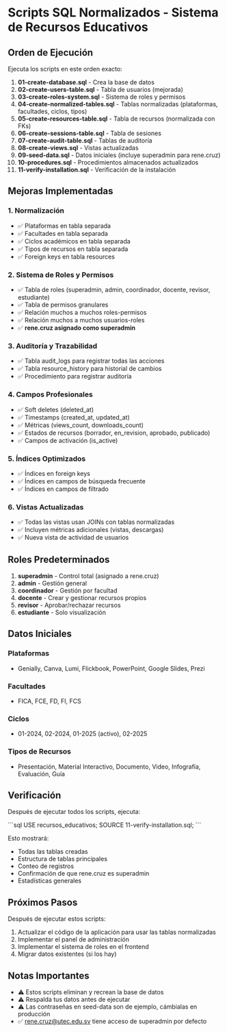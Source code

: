 # Scripts SQL Normalizados - Sistema de Recursos Educativos

## Orden de Ejecución

Ejecuta los scripts en este orden exacto:

1. **01-create-database.sql** - Crea la base de datos
2. **02-create-users-table.sql** - Tabla de usuarios (mejorada)
3. **03-create-roles-system.sql** - Sistema de roles y permisos
4. **04-create-normalized-tables.sql** - Tablas normalizadas (plataformas, facultades, ciclos, tipos)
5. **05-create-resources-table.sql** - Tabla de recursos (normalizada con FKs)
6. **06-create-sessions-table.sql** - Tabla de sesiones
7. **07-create-audit-table.sql** - Tablas de auditoría
8. **08-create-views.sql** - Vistas actualizadas
9. **09-seed-data.sql** - Datos iniciales (incluye superadmin para rene.cruz)
10. **10-procedures.sql** - Procedimientos almacenados actualizados
11. **11-verify-installation.sql** - Verificación de la instalación

## Mejoras Implementadas

### 1. Normalización
- ✅ Plataformas en tabla separada
- ✅ Facultades en tabla separada
- ✅ Ciclos académicos en tabla separada
- ✅ Tipos de recursos en tabla separada
- ✅ Foreign keys en tabla resources

### 2. Sistema de Roles y Permisos
- ✅ Tabla de roles (superadmin, admin, coordinador, docente, revisor, estudiante)
- ✅ Tabla de permisos granulares
- ✅ Relación muchos a muchos roles-permisos
- ✅ Relación muchos a muchos usuarios-roles
- ✅ **rene.cruz asignado como superadmin**

### 3. Auditoría y Trazabilidad
- ✅ Tabla audit_logs para registrar todas las acciones
- ✅ Tabla resource_history para historial de cambios
- ✅ Procedimiento para registrar auditoría

### 4. Campos Profesionales
- ✅ Soft deletes (deleted_at)
- ✅ Timestamps (created_at, updated_at)
- ✅ Métricas (views_count, downloads_count)
- ✅ Estados de recursos (borrador, en_revision, aprobado, publicado)
- ✅ Campos de activación (is_active)

### 5. Índices Optimizados
- ✅ Índices en foreign keys
- ✅ Índices en campos de búsqueda frecuente
- ✅ Índices en campos de filtrado

### 6. Vistas Actualizadas
- ✅ Todas las vistas usan JOINs con tablas normalizadas
- ✅ Incluyen métricas adicionales (vistas, descargas)
- ✅ Nueva vista de actividad de usuarios

## Roles Predeterminados

1. **superadmin** - Control total (asignado a rene.cruz)
2. **admin** - Gestión general
3. **coordinador** - Gestión por facultad
4. **docente** - Crear y gestionar recursos propios
5. **revisor** - Aprobar/rechazar recursos
6. **estudiante** - Solo visualización

## Datos Iniciales

### Plataformas
- Genially, Canva, Lumi, Flickbook, PowerPoint, Google Slides, Prezi

### Facultades
- FICA, FCE, FD, FI, FCS

### Ciclos
- 01-2024, 02-2024, 01-2025 (activo), 02-2025

### Tipos de Recursos
- Presentación, Material Interactivo, Documento, Video, Infografía, Evaluación, Guía

## Verificación

Después de ejecutar todos los scripts, ejecuta:

\`\`\`sql
USE recursos_educativos;
SOURCE 11-verify-installation.sql;
\`\`\`

Esto mostrará:
- Todas las tablas creadas
- Estructura de tablas principales
- Conteo de registros
- Confirmación de que rene.cruz es superadmin
- Estadísticas generales

## Próximos Pasos

Después de ejecutar estos scripts:

1. Actualizar el código de la aplicación para usar las tablas normalizadas
2. Implementar el panel de administración
3. Implementar el sistema de roles en el frontend
4. Migrar datos existentes (si los hay)

## Notas Importantes

- ⚠️ Estos scripts eliminan y recrean la base de datos
- ⚠️ Respalda tus datos antes de ejecutar
- ⚠️ Las contraseñas en seed-data son de ejemplo, cámbialas en producción
- ✅ rene.cruz@utec.edu.sv tiene acceso de superadmin por defecto

